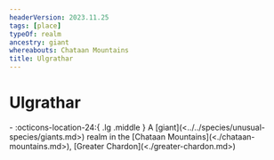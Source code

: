 ```yaml
---
headerVersion: 2023.11.25
tags: [place]
typeOf: realm
ancestry: giant
whereabouts: Chataan Mountains
title: Ulgrathar
---
```

# Ulgrathar
<div class="grid cards ext-narrow-margin ext-one-column" markdown>
-    :octicons-location-24:{ .lg .middle } A [giant](<../../species/unusual-species/giants.md>) realm in the [Chataan Mountains](<./chataan-mountains.md>), [Greater Chardon](<./greater-chardon.md>)  
</div>


